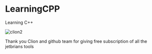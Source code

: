 # LearningCPP
Learning C++

![clion2](https://user-images.githubusercontent.com/86160411/169217432-2ab76c9b-5e2e-45f7-b2aa-b9608a5f3e85.svg)

Thank you Clion and github team for giving free subscription of all the jetbrians tools
